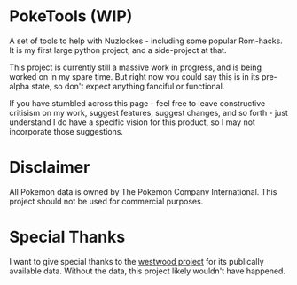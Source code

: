 # PokeTools (WIP)
A set of tools to help with Nuzlockes - including some popular Rom-hacks. 
It is my first large python project, and a side-project at that.

This project is currently still a massive work in progress, and is being worked on in my spare time. But right now you could say this is in its pre-alpha state, so don't expect anything fanciful or functional. 

If you have stumbled across this page - feel free to leave constructive critisism on my work, suggest features, suggest changes, and so forth - just understand I do have a specific vision for this product, so I may not incorporate those suggestions. 

# Disclaimer
All Pokemon data is owned by The Pokemon Company International. This project should not be used for commercial purposes.

# Special Thanks
I want to give special thanks to the [westwood project](https://github.com/EverOddish/Westwood) for its publically available data. Without the data, this project likely wouldn't have happened. 
